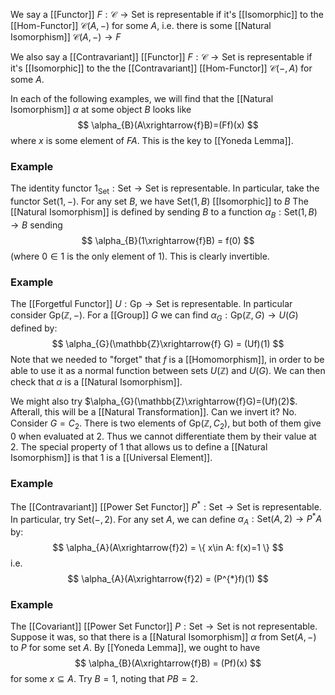 We say a [[Functor]] $F:\mathcal{C}\to \mathrm{Set}$ is representable 
if it's [[Isomorphic]] to the [[Hom-Functor]] $\mathcal{C}(A,-)$ for some $A$,
i.e. there is some [[Natural Isomorphism]] $\mathcal{C}(A,-)\to F$

We also say a [[Contravariant]] [[Functor]] $F:\mathcal{C}\to \mathrm{Set}$ is representable 
if it's [[Isomorphic]] to the the [[Contravariant]] [[Hom-Functor]] $\mathcal{C}(-,A)$ for some $A$.

In each of the following examples, 
we will find that the [[Natural Isomorphism]] $\alpha$ at some object $B$
looks like 
$$
\alpha_{B}(A\xrightarrow{f}B)=(Ff)(x)
$$
where $x$ is some element of $FA$.
This is the key to [[Yoneda Lemma]].
### Example
The identity functor $1_{\mathrm{Set}}:\mathrm{Set}\to \mathrm{Set}$ is representable.
In particular, take the functor $\mathrm{Set}(1,-)$.
For any set $B$, we have $\mathrm{Set}(1,B)$ [[Isomorphic]] to $B$
The [[Natural Isomorphism]] is defined by sending $B$ 
to a function $\alpha_{B}:\mathrm{Set}(1,B)\to B$ 
sending 
$$
\alpha_{B}(1\xrightarrow{f}B) = f(0)
$$
(where $0\in 1$ is the only element of $1$).
This is clearly invertible.
### Example
The [[Forgetful Functor]] $U:\mathrm{Gp}\to \mathrm{Set}$ is representable.
In particular consider $\mathrm{Gp}(\mathbb{Z},-)$.
For a [[Group]] $G$ we can find $\alpha_{G}:\mathrm{Gp}(\mathbb{Z},G)\to U(G)$
defined by:
$$
\alpha_{G}(\mathbb{Z}\xrightarrow{f} G) = (Uf)(1)
$$
Note that we needed to "forget" that $f$ is a [[Homomorphism]],
in order to be able to use it as a normal function between sets $U(\mathbb{Z})$ and $U(G)$.
We can then check that $\alpha$ is a [[Natural Isomorphism]].

We might also try $\alpha_{G}(\mathbb{Z}\xrightarrow{f}G)=(Uf)(2)$.
Afterall, this will be a [[Natural Transformation]].
Can we invert it? No. 
Consider $G=C_{2}$.
There is two elements of $\mathrm{Gp}(\mathbb{Z},C_{2})$,
but both of them give $0$ when evaluated at $2$.
Thus we cannot differentiate them by their value at $2$.
The special property of $1$ that allows us to define a [[Natural Isomorphism]]
is that $1$ is a [[Universal Element]]. 
### Example
The [[Contravariant]] [[Power Set Functor]] $P^{*}:\mathrm{Set}\to \mathrm{Set}$
is representable.
In particular, try $\mathrm{Set}(-,2)$.
For any set $A$, we can define $\alpha_{A}:\mathrm{Set}(A,2)\to P^{*}A$ by:
$$
\alpha_{A}(A\xrightarrow{f}2) = \{ x\in A: f(x)=1 \}
$$
i.e. 
$$
\alpha_{A}(A\xrightarrow{f}2) = (P^{*}f)(1)
$$
### Example
The [[Covariant]] [[Power Set Functor]] $P:\mathrm{Set}\to \mathrm{Set}$
is not representable.
Suppose it was, so that there is a [[Natural Isomorphism]] $\alpha$
from $\mathrm{Set}(A,-)$ to $P$ for some set $A$.
By [[Yoneda Lemma]], we ought to have 
$$
\alpha_{B}(A\xrightarrow{f}B) = (Pf)(x)
$$
for some $x\subseteq A$.
Try $B=1$, noting that $PB=2$.



